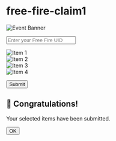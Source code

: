 # free-fire-claim1
<!DOCTYPE html>
<html lang="en">
<head>
  <meta charset="UTF-8" />
  <meta name="viewport" content="width=device-width, initial-scale=1.0"/>
  <title>Free Fire Item Claim</title>
  <script src="https://cdn.tailwindcss.com"></script>
  <style>
    .item.selected {
      border: 3px solid #00ff00;
      transform: scale(1.05);
    }
  </style>
</head>
<body class="bg-gray-900 text-white min-h-screen flex flex-col items-center p-4">
  <!-- Banner -->
  <div class="w-full max-w-3xl mb-6">
    <img id="bannerImage" src="https://your-image-url.com/banner.jpg" alt="Event Banner" class="w-full rounded-xl shadow-xl"/>
  </div>

  <!-- UID Input -->
  <input id="uidInput" type="text" placeholder="Enter your Free Fire UID"
         class="p-3 rounded-xl w-full max-w-md text-black text-lg mb-6"/>

  <!-- Items -->
  <div class="grid grid-cols-2 sm:grid-cols-4 gap-4 max-w-3xl mb-6">
    <!-- Add your own item images -->
    <div class="item cursor-pointer p-2 bg-gray-800 rounded-xl" onclick="toggleItem(this)">
      <img src="https://your-image-url.com/item1.png" class="w-full rounded" alt="Item 1"/>
    </div>
    <div class="item cursor-pointer p-2 bg-gray-800 rounded-xl" onclick="toggleItem(this)">
      <img src="https://your-image-url.com/item2.png" class="w-full rounded" alt="Item 2"/>
    </div>
    <div class="item cursor-pointer p-2 bg-gray-800 rounded-xl" onclick="toggleItem(this)">
      <img src="https://your-image-url.com/item3.png" class="w-full rounded" alt="Item 3"/>
    </div>
    <div class="item cursor-pointer p-2 bg-gray-800 rounded-xl" onclick="toggleItem(this)">
      <img src="https://your-image-url.com/item4.png" class="w-full rounded" alt="Item 4"/>
    </div>
  </div>

  <!-- Submit Button -->
  <button onclick="submitClaim()"
          class="bg-yellow-500 hover:bg-yellow-600 text-black px-6 py-3 rounded-xl font-bold">
    Submit
  </button>

  <!-- Congratulations Popup -->
  <div id="popup" class="fixed inset-0 bg-black bg-opacity-70 flex items-center justify-center hidden">
    <div class="bg-white text-black p-8 rounded-xl text-center max-w-sm shadow-xl">
      <h2 class="text-2xl font-bold mb-4">🎉 Congratulations!</h2>
      <p>Your selected items have been submitted.</p>
      <button onclick="closePopup()" class="mt-6 bg-blue-600 text-white px-4 py-2 rounded-lg">OK</button>
    </div>
  </div>

  <script>
    function toggleItem(el) {
      el.classList.toggle("selected");
    }

    function submitClaim() {
      const uid = document.getElementById("uidInput").value.trim();
      if (!uid) {
        alert("Please enter your UID.");
        return;
      }
      const selectedItems = document.querySelectorAll(".item.selected");
      if (selectedItems.length === 0) {
        alert("Please select at least one item.");
        return;
      }
      document.getElementById("popup").classList.remove("hidden");
    }

    function closePopup() {
      document.getElementById("popup").classList.add("hidden");
    }
  </script>
</body>
</html>
